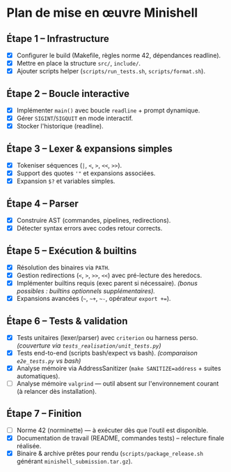 # Plan de mise en œuvre Minishell

## Étape 1 – Infrastructure
- [x] Configurer le build (Makefile, règles norme 42, dépendances readline).
- [x] Mettre en place la structure `src/`, `include/`.
- [x] Ajouter scripts helper (`scripts/run_tests.sh`, `scripts/format.sh`).

## Étape 2 – Boucle interactive
- [x] Implémenter `main()` avec boucle `readline` + prompt dynamique.
- [x] Gérer `SIGINT`/`SIGQUIT` en mode interactif.
- [x] Stocker l'historique (readline).

## Étape 3 – Lexer & expansions simples
- [x] Tokeniser séquences (`|`, `<`, `>`, `<<`, `>>`).
- [x] Support des quotes `'"` et expansions associées.
- [x] Expansion `$?` et variables simples.

## Étape 4 – Parser
- [x] Construire AST (commandes, pipelines, redirections).
- [x] Détecter syntax errors avec codes retour corrects.

## Étape 5 – Exécution & builtins
- [x] Résolution des binaires via `PATH`.
- [x] Gestion redirections (`<`, `>`, `>>`, `<<`) avec pré-lecture des heredocs.
- [x] Implémenter builtins requis (exec parent si nécessaire). *(bonus possibles : builtins optionnels supplémentaires).* 
- [x] Expansions avancées (`~`, `~+`, `~-`, opérateur `export +=`).

## Étape 6 – Tests & validation
- [x] Tests unitaires (lexer/parser) avec `criterion` ou harness perso. *(couverture via `tests_realisation/unit_tests.py`)*
- [x] Tests end-to-end (scripts bash/expect vs bash). *(comparaison `e2e_tests.py` vs bash)*
- [x] Analyse mémoire via AddressSanitizer (`make SANITIZE=address` + suites automatiques).
- [ ] Analyse mémoire `valgrind` — outil absent sur l'environnement courant (à relancer dès installation).

## Étape 7 – Finition
- [ ] Norme 42 (norminette) — à exécuter dès que l'outil est disponible.
- [x] Documentation de travail (README, commandes tests) – relecture finale réalisée.
- [x] Binaire & archive prêtes pour rendu (`scripts/package_release.sh` générant `minishell_submission.tar.gz`).
